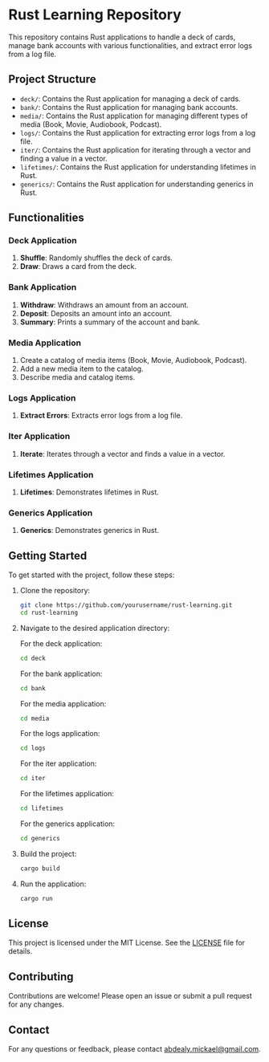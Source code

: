 # Rust Learning Repository

This repository contains Rust applications to handle a deck of cards, manage bank accounts with various functionalities, and extract error logs from a log file.

## Project Structure

- `deck/`: Contains the Rust application for managing a deck of cards.
- `bank/`: Contains the Rust application for managing bank accounts.
- `media/`: Contains the Rust application for managing different types of media (Book, Movie, Audiobook, Podcast).
- `logs/`: Contains the Rust application for extracting error logs from a log file.
- `iter/`: Contains the Rust application for iterating through a vector and finding a value in a vector.
- `lifetimes/`: Contains the Rust application for understanding lifetimes in Rust.
- `generics/`: Contains the Rust application for understanding generics in Rust.

## Functionalities

### Deck Application

1. **Shuffle**: Randomly shuffles the deck of cards.
2. **Draw**: Draws a card from the deck.

### Bank Application

1. **Withdraw**: Withdraws an amount from an account.
2. **Deposit**: Deposits an amount into an account.
3. **Summary**: Prints a summary of the account and bank.

### Media Application

1. Create a catalog of media items (Book, Movie, Audiobook, Podcast).
2. Add a new media item to the catalog.
3. Describe media and catalog items.

### Logs Application

1. **Extract Errors**: Extracts error logs from a log file.

### Iter Application

1. **Iterate**: Iterates through a vector and finds a value in a vector.

### Lifetimes Application

1. **Lifetimes**: Demonstrates lifetimes in Rust.

### Generics Application

1. **Generics**: Demonstrates generics in Rust.

## Getting Started

To get started with the project, follow these steps:

1. Clone the repository:

    ```sh
    git clone https://github.com/yourusername/rust-learning.git
    cd rust-learning
    ```

2. Navigate to the desired application directory:

    For the deck application:

    ```sh
    cd deck
    ```

    For the bank application:

    ```sh
    cd bank
    ```

    For the media application:

    ```sh
    cd media
    ```

    For the logs application:

    ```sh
    cd logs
    ```

    For the iter application:

    ```sh
    cd iter
    ```

    For the lifetimes application:

    ```sh
    cd lifetimes
    ```

    For the generics application:

    ```sh
    cd generics
    ```

3. Build the project:

    ```sh
    cargo build
    ```

4. Run the application:

    ```sh
    cargo run
    ```

## License

This project is licensed under the MIT License. See the [LICENSE](LICENSE) file for details.

## Contributing

Contributions are welcome! Please open an issue or submit a pull request for any changes.

## Contact

For any questions or feedback, please contact [abdealy.mickael@gmail.com](mailto:abdealy.mickael@gmail.com).
